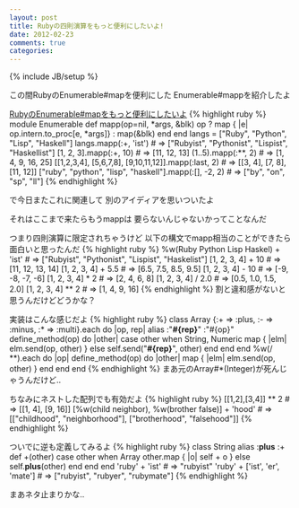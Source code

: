 ```yaml
---
layout: post
title: Rubyの四則演算をもっと便利にしたいよ!
date: 2012-02-23
comments: true
categories:
---
```

{% include JB/setup %}


この間RubyのEnumerable#mapを便利にした
Enumerable#mappを紹介したよ

[RubyのEnumerable#mapをもっと便利にしたいよ](/2012/02/11/Ruby-Enumerable-map/)
{% highlight ruby %}
module Enumerable
  def mapp(op=nil, *args, &blk)
    op ? map { |e| op.intern.to_proc[e, *args]} : map(&blk)
  end
end
langs = ["Ruby", "Python", "Lisp", "Haskell"]
langs.mapp(:+, 'ist') # => ["Rubyist", "Pythonist", "Lispist", "Haskellist"]
[1, 2, 3].mapp(:+, 10) # => [11, 12, 13]
(1..5).mapp(:**, 2) # => [1, 4, 9, 16, 25]
[[1,2,3,4], [5,6,7,8], [9,10,11,12]].mapp(:last, 2) # => [[3, 4], [7, 8], [11, 12]]
["ruby", "python", "lisp", "haskell"].mapp(:[], -2, 2) # => ["by", "on", "sp", "ll"]
{% endhighlight %}

で今日またこれに関連して
別のアイディアを思いついたよ
 
それはここまで来たらもうmappは
要らないんじゃないかってことなんだ


つまり四則演算に限定されちゃうけど
以下の構文でmapp相当のことができたら
面白いと思ったんだ
{% highlight ruby %}
%w(Ruby Python Lisp Haskel) + 'ist' # => ["Rubyist", "Pythonist", "Lispist", "Haskelist"]
[1, 2, 3, 4] + 10 # => [11, 12, 13, 14]
[1, 2, 3, 4] + 5.5 # => [6.5, 7.5, 8.5, 9.5]
[1, 2, 3, 4] - 10 # => [-9, -8, -7, -6]
[1, 2, 3, 4] * 2 # => [2, 4, 6, 8]
[1, 2, 3, 4] / 2.0 # => [0.5, 1.0, 1.5, 2.0]
[1, 2, 3, 4] ** 2 # => [1, 4, 9, 16]
{% endhighlight %}
割と違和感がないと思うんだけどどうかな？

実装はこんな感じだよ
{% highlight ruby %}
class Array
  {:+ => :plus, :- => :minus, :* => :multi}.each do |op, rep|
    alias :"__#{rep}__" :"#{op}"
    define_method(op) do |other|
      case other
      when String, Numeric
        map { |elm| elm.send(op, other) }
      else
        self.send("__#{rep}__", other)
      end
    end
  end
  %w(/ **).each do |op|
    define_method(op) do |other|
      map { |elm| elm.send(op, other) }
    end
  end
end
{% endhighlight %}
まあ元のArray#*(Integer)が死んじゃうんだけど..

ちなみにネストした配列でも有効だよ
{% highlight ruby %}
[[1,2],[3,4]] ** 2 # => [[1, 4], [9, 16]]
[%w(child neighbor), %w(brother false)] + 'hood' # => [["childhood", "neighborhood"], ["brotherhood", "falsehood"]]
{% endhighlight %}

ついでに逆も定義してみるよ
{% highlight ruby %}
class String
  alias :__plus__ :+
  def +(other)
    case other
    when Array
      other.map { |o| self + o }
    else
      self.__plus__(other)
    end
  end
end
'ruby' + 'ist' # => "rubyist"
'ruby' + ['ist', 'er', 'mate'] # => ["rubyist", "rubyer", "rubymate"]
{% endhighlight %}

まあネタ止まりかな..
